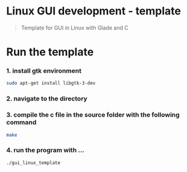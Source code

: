 # Linux GUI development - template
> Template for GUI in Linux with Glade and C

# Run the template 

### 1. install gtk environment
```bash
sudo apt-get install libgtk-3-dev
```

### 2. navigate to the directory 
### 3. compile the c file in the source folder with the following command
```bash
make
```
### 4. run the program with ...
```bash
./gui_linux_template
```
